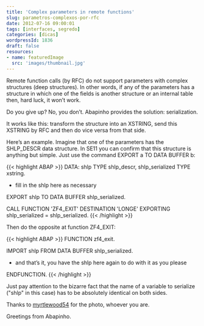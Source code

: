 ```yaml
---
title: 'Complex parameters in remote functions'
slug: parametros-complexos-por-rfc
date: 2012-07-16 09:00:01
tags: [interfaces, segredo]
categories: [dicas]
wordpressId: 1836
draft: false
resources:
- name: featuredImage
  src: 'images/thumbnail.jpg'
---
```

Remote function calls (by RFC) do not support parameters with complex structures (deep structures). In other words, if any of the parameters has a structure in which one of the fields is another structure or an internal table then, hard luck, it won’t work.

Do you give up? No, you don’t. Abapinho provides the solution: serialization.

<!--more-->

It works like this: transform the structure into an XSTRING, send this XSTRING by RFC and then do vice versa from that side.

Here’s an example. Imagine that one of the parameters has the SHLP_DESCR data structure. In SE11 you can confirm that this structure is anything but simple. Just use the command EXPORT a TO DATA BUFFER b:


{{< highlight ABAP >}}
DATA: shlp TYPE shlp_descr,
          shlp_serialized TYPE xstring.

* fill in the shlp here as necessary

EXPORT shlp TO DATA BUFFER shlp_serialized.

CALL FUNCTION 'ZF4_EXIT'
  DESTINATION 'LONGE'
  EXPORTING
    shlp_serialized     = shlp_serialized.
{{< /highlight >}}

Then do the opposite at function ZF4_EXIT:


{{< highlight ABAP >}}
FUNCTION zf4_exit.

  IMPORT shlp FROM DATA BUFFER shlp_serialized.

*  and that’s it, you have the shlp here again to do with it as you please

ENDFUNCTION.
{{< /highlight >}}

Just pay attention to the bizarre fact that the name of a variable to serialize ("shlp" in this case) has to be absolutely identical on both sides.

Thanks to [myrtlewood54][1] for the photo, whoever you are.

Greetings from Abapinho.

   [1]: https://www.flickr.com/photos/myrtlewoodfactoryoutlet/2547022024/
